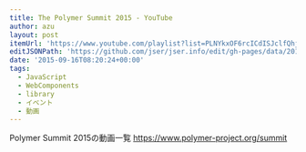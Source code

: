```yaml
---
title: The Polymer Summit 2015 - YouTube
author: azu
layout: post
itemUrl: 'https://www.youtube.com/playlist?list=PLNYkxOF6rcICdISJclfQhj2S8QZGjXV8J'
editJSONPath: 'https://github.com/jser/jser.info/edit/gh-pages/data/2015/09/index.json'
date: '2015-09-16T08:20:24+00:00'
tags:
  - JavaScript
  - WebComponents
  - library
  - イベント
  - 動画
---
```

Polymer Summit 2015の動画一覧
https://www.polymer-project.org/summit
